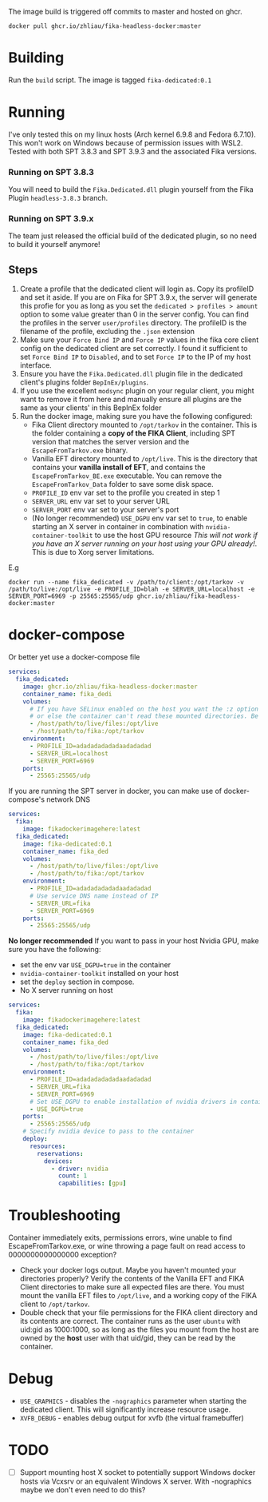 The image build is triggered off commits to master and hosted on ghcr.
```
docker pull ghcr.io/zhliau/fika-headless-docker:master
```

# Building
Run the `build` script. The image is tagged `fika-dedicated:0.1`

# Running
I've only tested this on my linux hosts (Arch kernel 6.9.8 and Fedora 6.7.10). This won't work on Windows because of permission issues with WSL2. Tested with both SPT 3.8.3 and SPT 3.9.3 and the associated Fika versions. 

### Running on SPT 3.8.3
You will need to build the `Fika.Dedicated.dll` plugin yourself from the Fika Plugin `headless-3.8.3` branch.

### Running on SPT 3.9.x
The team just released the official build of the dedicated plugin, so no need to build it yourself anymore!

## Steps
1. Create a profile that the dedicated client will login as. Copy its profileID and set it aside.
   If you are on Fika for SPT 3.9.x, the server will generate this profie for you as long as you set the `dedicated > profiles > amount` option to some value greater than 0 in the server config.
   You can find the profiles in the server `user/profiles` directory. The profileID is the filename of the profile, excluding the `.json` extension
2. Make sure your `Force Bind IP` and `Force IP` values in the fika core client config on the dedicated client are set correctly.
   I found it sufficient to set `Force Bind IP` to `Disabled`, and to set `Force IP` to the IP of my host interface.
3. Ensure you have the `Fika.Dedicated.dll` plugin file in the dedicated client's plugins folder `BepInEx/plugins`.
4. If you use the excellent `modsync` plugin on your regular client, you might want to remove it from here and manually ensure all plugins are the same as your clients' in this BepInEx folder 
5. Run the docker image, making sure you have the following configured:
    - Fika Client directory mounted to `/opt/tarkov` in the container. This is the folder containing a **copy of the FIKA Client**, including SPT version that matches the server version and the `EscapeFromTarkov.exe` binary.
    - Vanilla EFT directory mounted to `/opt/live`. This is the directory that contains your **vanilla install of EFT**, and contains the `EscapeFromTarkov_BE.exe` executable. You can remove the `EscapeFromTarkov_Data` folder to save some disk space.
    - `PROFILE_ID` env var set to the profile you created in step 1
    - `SERVER_URL` env var set to your server URL
    - `SERVER_PORT` env var set to your server's port
    - (No longer recommended) `USE_DGPU` env var set to `true`, to enable starting an X server in container in combination with `nvidia-container-toolkit` to use the host GPU resource
      *This will not work if you have an X server running on your host using your GPU already!*. This is due to Xorg server limitations.

E.g
```Shell
docker run --name fika_dedicated -v /path/to/client:/opt/tarkov -v /path/to/live:/opt/live -e PROFILE_ID=blah -e SERVER_URL=localhost -e SERVER_PORT=6969 -p 25565:25565/udp ghcr.io/zhliau/fika-headless-docker:master
```

# docker-compose
Or better yet use a docker-compose file
```yaml
services:
  fika_dedicated:
    image: ghcr.io/zhliau/fika-headless-docker:master
    container_name: fika_dedi
    volumes:
      # If you have SELinux enabled on the host you want the :z option to re-label the mount with the correct SELinux context
      # or else the container can't read these mounted directories. Be VERY careful with this option!
      - /host/path/to/live/files:/opt/live
      - /host/path/to/fika:/opt/tarkov
    environment:
      - PROFILE_ID=adadadadadadaadadadad
      - SERVER_URL=localhost
      - SERVER_PORT=6969
    ports:
      - 25565:25565/udp
```

If you are running the SPT server in docker, you can make use of docker-compose's network DNS 
```yaml
services:
  fika:
    image: fikadockerimagehere:latest
  fika_dedicated:
    image: fika-dedicated:0.1
    container_name: fika_ded
    volumes:
      - /host/path/to/live/files:/opt/live
      - /host/path/to/fika:/opt/tarkov
    environment:
      - PROFILE_ID=adadadadadadaadadadad
      # Use service DNS name instead of IP
      - SERVER_URL=fika
      - SERVER_PORT=6969
    ports:
      - 25565:25565/udp
```

**No longer recommended**
If you want to pass in your host Nvidia GPU, make sure you have the following:
- set the env var `USE_DGPU=true` in the container
- `nvidia-container-toolkit` installed on your host
- set the `deploy` section in compose.
- No X server running on host
```yaml
services:
  fika:
    image: fikadockerimagehere:latest
  fika_dedicated:
    image: fika-dedicated:0.1
    container_name: fika_ded
    volumes:
      - /host/path/to/live/files:/opt/live
      - /host/path/to/fika:/opt/tarkov
    environment:
      - PROFILE_ID=adadadadadadaadadadad
      - SERVER_URL=fika
      - SERVER_PORT=6969
      # Set USE_DGPU to enable installation of nvidia drivers in container and start Xorg server on virtual tty
      - USE_DGPU=true
    ports:
      - 25565:25565/udp
    # Specify nvidia device to pass to the container
    deploy:
      resources:
        reservations:
          devices:
            - driver: nvidia
              count: 1
              capabilities: [gpu]
```

# Troubleshooting
Container immediately exits, permissions errors, wine unable to find EscapeFromTarkov.exe, or wine throwing a page fault on read access to 0000000000000000 exception?

- Check your docker logs output. Maybe you haven't mounted your directories properly? Verify the contents of the Vanilla EFT and FIKA Client directories to make sure all expected files are there. You must mount the vanilla EFT files to `/opt/live`, and a working copy of the FIKA client to `/opt/tarkov`.
- Double check that your file permissions for the FIKA client directory and its contents are correct. The container runs as the user `ubuntu` with uid:gid as 1000:1000, so as long as the files you mount from the host are owned by the **host** user with that uid/gid,
  they can be read by the container.

# Debug
- `USE_GRAPHICS` - disables the `-nographics` parameter when starting the dedicated client. This will significantly increase resource usage.
- `XVFB_DEBUG` - enables debug output for xvfb (the virtual framebuffer)

# TODO
- [ ] Support mounting host X socket to potentially support Windows docker hosts via Vcxsrv or an equivalent Windows X server. With -nographics maybe we don't even need to do this?
